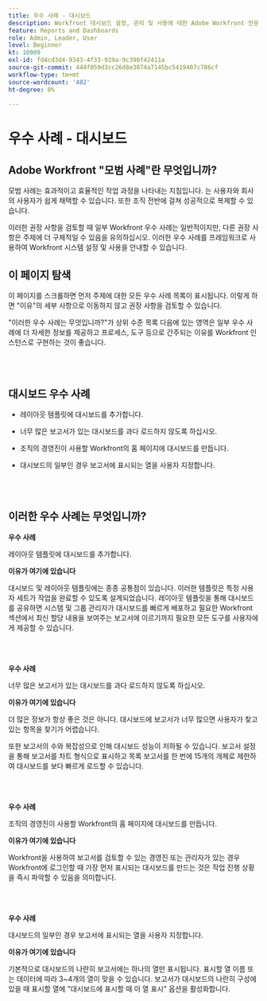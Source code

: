 ```yaml
---
title: 우수 사례 - 대시보드
description: Workfront 대시보드 설정, 관리 및 사용에 대한 Adobe Workfront 전문가의 우수 사례 추천을 살펴보십시오.
feature: Reports and Dashboards
role: Admin, Leader, User
level: Beginner
kt: 10909
exl-id: fd4cd3d4-9343-4f33-919a-9c390f42411a
source-git-commit: 444f059d3cc26d8e3074a7145bc5419407c786cf
workflow-type: tm+mt
source-wordcount: '482'
ht-degree: 0%

---
```


# 우수 사례 - 대시보드

## Adobe Workfront &quot;모범 사례&quot;란 무엇입니까?

모범 사례는 효과적이고 효율적인 작업 과정을 나타내는 지침입니다. 는 사용자와 회사의 사용자가 쉽게 채택할 수 있습니다. 또한 조직 전반에 걸쳐 성공적으로 복제할 수 있습니다.

이러한 권장 사항을 검토할 때 일부 Workfront 우수 사례는 일반적이지만, 다른 권장 사항은 주제에 더 구체적일 수 있음을 유의하십시오. 이러한 우수 사례를 프레임워크로 사용하여 Workfront 시스템 설정 및 사용을 안내할 수 있습니다.

## 이 페이지 탐색

이 페이지를 스크롤하면 먼저 주제에 대한 모든 우수 사례 목록이 표시됩니다. 이렇게 하면 &quot;이유&quot;의 세부 사항으로 이동하지 않고 권장 사항을 검토할 수 있습니다.

&quot;이러한 우수 사례는 무엇입니까?&quot;가 상위 수준 목록 다음에 있는 영역은 일부 우수 사례에 더 자세한 정보를 제공하고 프로세스, 도구 등으로 간주되는 이유를 Workfront 인스턴스로 구현하는 것이 좋습니다.

</br>
</br>

## 대시보드 우수 사례

* 레이아웃 템플릿에 대시보드를 추가합니다.

* 너무 많은 보고서가 있는 대시보드를 과다 로드하지 않도록 하십시오.

* 조직의 경영진이 사용할 Workfront의 홈 페이지에 대시보드를 만듭니다.

* 대시보드의 일부인 경우 보고서에 표시되는 열을 사용자 지정합니다.


</br>
</br>


## 이러한 우수 사례는 무엇입니까?

**우수 사례**

레이아웃 템플릿에 대시보드를 추가합니다.

**이유가 여기에 있습니다**

대시보드 및 레이아웃 템플릿에는 종종 공통점이 있습니다. 이러한 템플릿은 특정 사용자 세트가 작업을 완료할 수 있도록 설계되었습니다. 레이아웃 템플릿을 통해 대시보드를 공유하면 시스템 및 그룹 관리자가 대시보드를 빠르게 배포하고 필요한 Workfront 섹션에서 최신 할당 내용을 보여주는 보고서에 이르기까지 필요한 모든 도구를 사용자에게 제공할 수 있습니다.

</br>
</br>

**우수 사례**

너무 많은 보고서가 있는 대시보드를 과다 로드하지 않도록 하십시오.

**이유가 여기에 있습니다**

더 많은 정보가 항상 좋은 것은 아니다. 대시보드에 보고서가 너무 많으면 사용자가 찾고 있는 항목을 찾기가 어렵습니다.

또한 보고서의 수와 복잡성으로 인해 대시보드 성능이 저하될 수 있습니다. 보고서 설정을 통해 보고서를 차트 형식으로 표시하고 목록 보고서를 한 번에 15개의 개체로 제한하여 대시보드를 보다 빠르게 로드할 수 있습니다.

</br>
</br>

**우수 사례**

조직의 경영진이 사용할 Workfront의 홈 페이지에 대시보드를 만듭니다.

**이유가 여기에 있습니다**

Workfront을 사용하여 보고서를 검토할 수 있는 경영진 또는 관리자가 있는 경우 Workfront에 로그인할 때 가장 먼저 표시되는 대시보드를 만드는 것은 작업 진행 상황을 즉시 파악할 수 있음을 의미합니다.

</br>
</br>

**우수 사례**

대시보드의 일부인 경우 보고서에 표시되는 열을 사용자 지정합니다.

**이유가 여기에 있습니다**

기본적으로 대시보드의 나란히 보고서에는 하나의 열만 표시됩니다. 표시할 열 이름 또는 데이터에 따라 3~4개의 열이 맞을 수 있습니다. 보고서가 대시보드의 나란히 구성에 있을 때 표시할 열에 &quot;대시보드에 표시할 때 이 열 표시&quot; 옵션을 활성화합니다.
